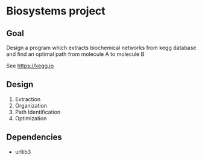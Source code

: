 # Biosystems project

## Goal
 Design a program which extracts biochemical networks from kegg database
 and find an optimal path from molecule A to molecule B 
 
 See https://kegg.jp
 
## Design
 1. Extraction
 2. Organization
 3. Path Identification
 4. Optimization
 
## Dependencies
 - urllib3 